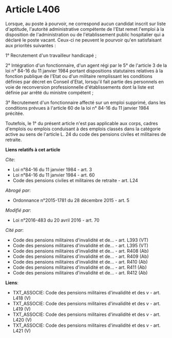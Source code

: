 # Article L406

Lorsque, au poste à pourvoir, ne correspond aucun candidat inscrit sur liste d'aptitude, l'autorité administrative compétente
de l'Etat remet l'emploi à la disposition de l'administration ou de l'établissement public hospitalier qui a déclaré le poste
vacant. Ceux-ci ne peuvent le pourvoir qu'en satisfaisant aux priorités suivantes : 

1° Recrutement d'un travailleur handicapé ; 

2° Intégration d'un fonctionnaire, d'un agent régi par le 5° de l'article 3 de la loi n° 84-16 du 11 janvier 1984 portant
dispositions statutaires relatives à la fonction publique de l'Etat ou d'un militaire remplissant les conditions définies par
décret en Conseil d'Etat, lorsqu'il fait partie des personnels en voie de reconversion professionnelle d'établissements dont
la liste est définie par arrêté du ministre compétent ; 

3° Recrutement d'un fonctionnaire             affecté sur un emploi supprimé, dans les conditions prévues à l'article 60  de
la loi n° 84-16 du 11 janvier 1984 précitée. 

Toutefois, le 1° du présent article n'est pas applicable aux corps, cadres d'emplois ou emplois conduisant à des emplois
classés dans la catégorie active au sens de l'article L. 24 du code des pensions civiles et militaires de retraite.

**Liens relatifs à cet article**

_Cite_:

  - Loi n°84-16 du 11 janvier 1984 - art. 3
  - Loi n°84-16 du 11 janvier 1984 - art. 60
  - Code des pensions civiles et militaires de retraite - art. L24

_Abrogé par_:

  - Ordonnance n°2015-1781 du 28 décembre 2015 - art. 5

_Modifié par_:

  - Loi n°2016-483 du 20 avril 2016 - art. 70

_Cité par_:

  - Code des pensions militaires d'invalidité et de... - art. L393 (VT)
  - Code des pensions militaires d'invalidité et de... - art. L395 (VT)
  - Code des pensions militaires d'invalidité et de... - art. R408 (Ab)
  - Code des pensions militaires d'invalidité et de... - art. R409 (Ab)
  - Code des pensions militaires d'invalidité et de... - art. R410 (Ab)
  - Code des pensions militaires d'invalidité et de... - art. R411 (Ab)
  - Code des pensions militaires d'invalidité et de... - art. R412 (Ab)

**Liens**:

  - TXT_ASSOCIE: Code des pensions militaires d'invalidité et des v - art. L418 (V)
  - TXT_ASSOCIE: Code des pensions militaires d'invalidité et des v - art. L419 (V)
  - TXT_ASSOCIE: Code des pensions militaires d'invalidité et des v - art. L420 (V)
  - TXT_ASSOCIE: Code des pensions militaires d'invalidité et des v - art. L421 (V)
